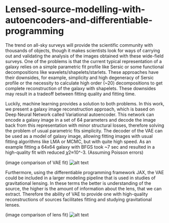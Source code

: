# Lensed-source-modelling-with-autoencoders-and-differentiable-programming

The trend on all-sky surveys will provide the scientific community with thousands of objects, though it makes scientists look for ways of carrying out and validating the analysis of the images obtained with these wide-field surveys. One of the problems is that the current typical representation of a galaxy relies on a simple parametric fit profile like Sersic or some functional decompositions like wavelets/shapelets/starlets. These approaches have their downsides, for example, simplicity and high degeneracy of Sersic profile or the necessity to calculate high order (~20) decompositions to get complete reconstruction of the galaxy with shapelets. These downsides may result in a tradeoff between fitting quality and fitting time.

Luckily, machine learning provides a solution to both problems. In this work, we present a galaxy image reconstruction approach, which is based on Deep Neural Network called Variational autoencoder. This network can encode a galaxy image in a set of 64 parameters and decode the image back from this representation with minor structural losses, therefore solving the problem of usual parametric fits simplicity. The decoder of the VAE can be used as a model of galaxy image, allowing fitting images with usual fitting algorithms like LMA or MCMC, but with quite high speed. As an example fitting a 64x64 galaxy with BFGS took ~7 sec and resulted in a high-quality fit with reduced 𝜒2≈10^-3. (Assuming Poisson errors)

(image comparison of VAE fit)
![alt text](https://drive.google.com/file/d/1oCESnkXAQUdpcRTlPEkgCfvt8JZq8V4R/view?usp=sharing)

Furthermore, using the differentiable programming framework JAX, the VAE could be included in a larger modeling pipeline that is used in studies of gravitational lensing. In these terms the better is understanding of the source, the higher is the amount of information about the lens, that we can extract. Therefore the ability of VAE to provide one with high-quality reconstructions of sources facilitates fitting and studying gravitational lenses.

(image comparison of lens fit)
![alt text](https://drive.google.com/file/d/1MrWtRH-bVK6yyikpGFJcZ4xQKDls5M16/view?usp=sharing)





